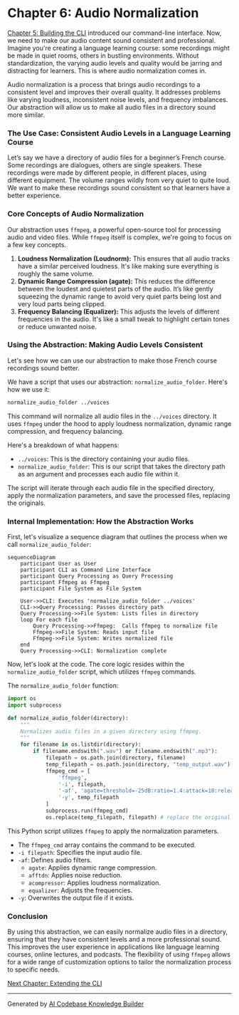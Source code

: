 # Chapter 6: Audio Normalization

[Chapter 5: Building the CLI](05_building_the_cli.md) introduced our command-line interface.  Now, we need to make our audio content sound consistent and professional. Imagine you're creating a language learning course: some recordings might be made in quiet rooms, others in bustling environments. Without standardization, the varying audio levels and quality would be jarring and distracting for learners. This is where audio normalization comes in.

Audio normalization is a process that brings audio recordings to a consistent level and improves their overall quality. It addresses problems like varying loudness, inconsistent noise levels, and frequency imbalances. Our abstraction will allow us to make all audio files in a directory sound more similar.

### The Use Case: Consistent Audio Levels in a Language Learning Course

Let’s say we have a directory of audio files for a beginner’s French course. Some recordings are dialogues, others are single speakers. These recordings were made by different people, in different places, using different equipment. The volume ranges wildly from very quiet to quite loud. We want to make these recordings sound consistent so that learners have a better experience.

### Core Concepts of Audio Normalization

Our abstraction uses `ffmpeg`, a powerful open-source tool for processing audio and video files. While `ffmpeg` itself is complex, we're going to focus on a few key concepts.

1.  **Loudness Normalization (Loudnorm):** This ensures that all audio tracks have a similar perceived loudness.  It's like making sure everything is roughly the same volume.
2.  **Dynamic Range Compression (agate):**  This reduces the difference between the loudest and quietest parts of the audio. It’s like gently squeezing the dynamic range to avoid very quiet parts being lost and very loud parts being clipped.
3.  **Frequency Balancing (Equalizer):** This adjusts the levels of different frequencies in the audio. It's like a small tweak to highlight certain tones or reduce unwanted noise.

### Using the Abstraction: Making Audio Levels Consistent

Let's see how we can use our abstraction to make those French course recordings sound better.

We have a script that uses our abstraction: `normalize_audio_folder`. Here's how we use it:

```bash
normalize_audio_folder ../voices
```

This command will normalize all audio files in the `../voices` directory. It uses `ffmpeg` under the hood to apply loudness normalization, dynamic range compression, and frequency balancing.

Here's a breakdown of what happens:

*   `../voices`: This is the directory containing your audio files.
*   `normalize_audio_folder`: This is our script that takes the directory path as an argument and processes each audio file within it.

The script will iterate through each audio file in the specified directory, apply the normalization parameters, and save the processed files, replacing the originals.

### Internal Implementation: How the Abstraction Works

First, let's visualize a sequence diagram that outlines the process when we call `normalize_audio_folder`:

```mermaid
sequenceDiagram
    participant User as User
    participant CLI as Command Line Interface
    participant Query Processing as Query Processing
    participant Ffmpeg as Ffmpeg
    participant File System as File System

    User->>CLI: Executes 'normalize_audio_folder ../voices'
    CLI->>Query Processing: Passes directory path
    Query Processing->>File System: Lists files in directory
    loop For each file
        Query Processing->>Ffmpeg:  Calls ffmpeg to normalize file
        Ffmpeg->>File System: Reads input file
        Ffmpeg->>File System: Writes normalized file
    end
    Query Processing->>CLI: Normalization complete
```

Now, let's look at the code. The core logic resides within the `normalize_audio_folder` script, which utilizes `ffmpeg` commands.

The `normalize_audio_folder` function:

```python
import os
import subprocess

def normalize_audio_folder(directory):
    """
    Normalizes audio files in a given directory using ffmpeg.
    """
    for filename in os.listdir(directory):
        if filename.endswith(".wav") or filename.endswith(".mp3"):
            filepath = os.path.join(directory, filename)
            temp_filepath = os.path.join(directory, "temp_output.wav") # Temporary file
            ffmpeg_cmd = [
                'ffmpeg',
                '-i', filepath,
                '-af', 'agate=threshold=-25dB:ratio=1.4:attack=10:release=250,afftdn=nf=-70,acompressor=threshold=-20dB:ratio=2:attack=80:release=200,equalizer=f=1000:width_type=h:width=1.0',
                '-y', temp_filepath
            ]
            subprocess.run(ffmpeg_cmd)
            os.replace(temp_filepath, filepath) # replace the original
```

This Python script utilizes `ffmpeg` to apply the normalization parameters.

*   The `ffmpeg_cmd` array contains the command to be executed.
*   `-i filepath`: Specifies the input audio file.
*   `-af`: Defines audio filters.
    *   `agate`: Applies dynamic range compression.
    *   `afftdn`: Applies noise reduction.
    *   `acompressor`: Applies loudness normalization.
    *   `equalizer`: Adjusts the frequencies.
*   `-y`: Overwrites the output file if it exists.

### Conclusion

By using this abstraction, we can easily normalize audio files in a directory, ensuring that they have consistent levels and a more professional sound.  This improves the user experience in applications like language learning courses, online lectures, and podcasts. The flexibility of using `ffmpeg` allows for a wide range of customization options to tailor the normalization process to specific needs.

[Next Chapter: Extending the CLI](07_extending_the_cli.md)


---

Generated by [AI Codebase Knowledge Builder](https://github.com/The-Pocket/Tutorial-Codebase-Knowledge)